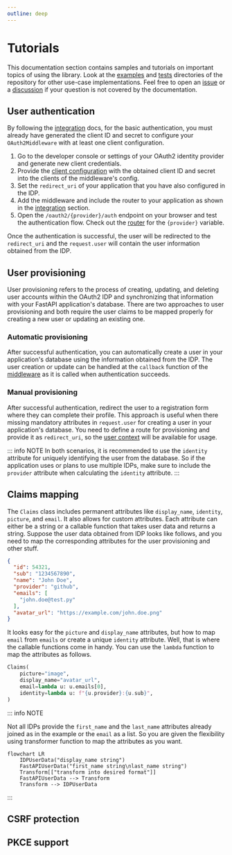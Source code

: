 ```yaml
---
outline: deep
---
```


# Tutorials

This documentation section contains samples and tutorials on important topics of using the library. Look at
the [examples](https://github.com/pysnippet/fastapi-oauth2/tree/master/examples)
and [tests](https://github.com/pysnippet/fastapi-oauth2/tree/master/tests) directories of the repository for other
use-case implementations. Feel free to open an [issue](https://github.com/pysnippet/fastapi-oauth2/issues/new/choose) or
a [discussion](https://github.com/pysnippet/fastapi-oauth2/discussions/new/choose) if your question is not covered by
the documentation.

## User authentication

By following the [integration](/integration/integration) docs, for the basic authentication, you must already have
generated the client ID and secret to configure your `OAuth2Middleware` with at least one client configuration.

1. Go to the developer console or settings of your OAuth2 identity provider and generate new client credentials.
2. Provide the [client configuration](/integration/configuration#oauth2client) with the obtained client ID and secret
   into the clients of the middleware's config.
3. Set the `redirect_uri` of your application that you have also configured in the IDP.
4. Add the middleware and include the router to your application as shown in the [integration](/integration/integration)
   section.
5. Open the `/oauth2/{provider}/auth` endpoint on your browser and test the authentication flow. Check out
   the [router](/integration/integration#router) for the `{provider}` variable.

Once the authentication is successful, the user will be redirected to the `redirect_uri` and the `request.user` will
contain the user information obtained from the IDP.

## User provisioning

User provisioning refers to the process of creating, updating, and deleting user accounts within the OAuth2 IDP and
synchronizing that information with your FastAPI application's database. There are two approaches to user provisioning
and both require the user claims to be mapped properly for creating a new user or updating an existing one.

### Automatic provisioning

After successful authentication, you can automatically create a user in your application's database using the
information obtained from the IDP. The user creation or update can be handled at the `callback` function of the
[middleware](/integration/integration#oauth2middleware) as it is called when authentication succeeds.

### Manual provisioning

After successful authentication, redirect the user to a registration form where they can complete their profile. This
approach is useful when there missing mandatory attributes in `request.user` for creating a user in your application's
database. You need to define a route for provisioning and provide it as `redirect_uri`, so
the [user context](/integration/integration#user-context) will be available for usage.

::: info NOTE
In both scenarios, it is recommended to use the `identity` attribute for uniquely identifying the user from the
database. So if the application uses or plans to use multiple IDPs, make sure to include the `provider` attribute when
calculating the `identity` attribute.
:::

## Claims mapping

The `Claims` class includes permanent attributes like `display_name`, `identity`, `picture`, and `email`. It also allows
for custom attributes. Each attribute can either be a string or a callable function that takes user data and returns a
string. Suppose the user data obtained from IDP looks like follows, and you need to map the corresponding attributes for
the user provisioning and other stuff.

```json
{
  "id": 54321,
  "sub": "1234567890",
  "name": "John Doe",
  "provider": "github",
  "emails": [
    "john.doe@test.py"
  ],
  "avatar_url": "https://example.com/john.doe.png"
}
```

It looks easy for the `picture` and `display_name` attributes, but how to map `email` from `emails` or create a
unique `identity` attribute. Well, that is where the callable functions come in handy. You can use the `lambda` function
to map the attributes as follows.

```python
Claims(
    picture="image",
    display_name="avatar_url",
    email=lambda u: u.emails[0],
    identity=lambda u: f"{u.provider}:{u.sub}",
)
```

::: info NOTE

Not all IDPs provide the `first_name` and the `last_name` attributes already joined as in the example or the `email` as
a list. So you are given the flexibility using transformer function to map the attributes as you want.

```mermaid
flowchart LR
    IDPUserData("display_name string")
    FastAPIUserData("first_name string\nlast_name string")
    Transform[["transform into desired format"]]
    FastAPIUserData --> Transform
    Transform --> IDPUserData
```

:::

## CSRF protection

## PKCE support

<style>
.info {
  border: 0;
}
</style>
